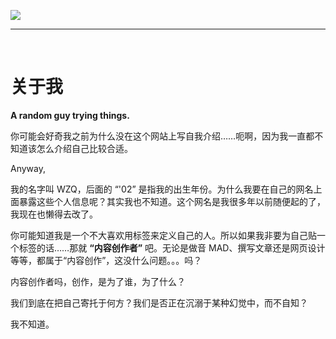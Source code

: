![](https://img.wzq02.top/others/aboutme_pic1.webp)

----

<br>

# 关于我

**A random guy trying things.**

你可能会好奇我之前为什么没在这个网站上写自我介绍……呃啊，因为我一直都不知道该怎么介绍自己比较合适。

Anyway,

我的名字叫 WZQ，后面的 “'02” 是指我的出生年份。为什么我要在自己的网名上面暴露这些个人信息呢？其实我也不知道。这个网名是我很多年以前随便起的了，我现在也懒得去改了。

你可能知道我是一个不大喜欢用标签来定义自己的人。所以如果我非要为自己贴一个标签的话……那就 **“内容创作者”** 吧。无论是做音 MAD、撰写文章还是网页设计等等，都属于“内容创作”，这没什么问题。。。吗？

内容创作者吗，创作，是为了谁，为了什么？

我们到底在把自己寄托于何方？我们是否正在沉溺于某种幻觉中，而不自知？

我不知道。